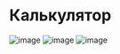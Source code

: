 # Калькулятор
![image](https://user-images.githubusercontent.com/72396348/135219429-d93d3ddd-8563-406b-8ebe-1bbe2a703dc8.png)
![image](https://user-images.githubusercontent.com/72396348/135219455-787a8bb5-b3ea-4314-909e-07495797a367.png)
![image](https://user-images.githubusercontent.com/72396348/135219466-06e9a5ff-48f2-4d1f-a12e-c87830316785.png)
